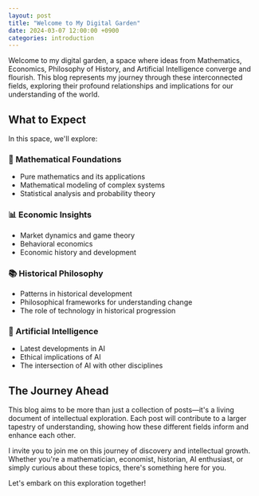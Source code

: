 ```yaml
---
layout: post
title: "Welcome to My Digital Garden"
date: 2024-03-07 12:00:00 +0900
categories: introduction
---
```


Welcome to my digital garden, a space where ideas from Mathematics, Economics, Philosophy of History, and Artificial Intelligence converge and flourish. This blog represents my journey through these interconnected fields, exploring their profound relationships and implications for our understanding of the world.

## What to Expect

In this space, we'll explore:

### 📐 Mathematical Foundations
- Pure mathematics and its applications
- Mathematical modeling of complex systems
- Statistical analysis and probability theory

### 📊 Economic Insights
- Market dynamics and game theory
- Behavioral economics
- Economic history and development

### 📚 Historical Philosophy
- Patterns in historical development
- Philosophical frameworks for understanding change
- The role of technology in historical progression

### 🤖 Artificial Intelligence
- Latest developments in AI
- Ethical implications of AI
- The intersection of AI with other disciplines

## The Journey Ahead

This blog aims to be more than just a collection of posts—it's a living document of intellectual exploration. Each post will contribute to a larger tapestry of understanding, showing how these different fields inform and enhance each other.

I invite you to join me on this journey of discovery and intellectual growth. Whether you're a mathematician, economist, historian, AI enthusiast, or simply curious about these topics, there's something here for you.

Let's embark on this exploration together! 